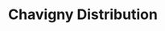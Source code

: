 ---
title: "Chavigny Distribution"
url: /saint-pierre-des-corps/chavigny-distribution/
shop: Baumarkt
---